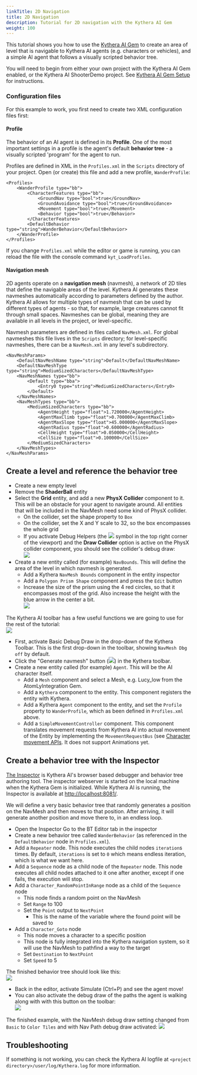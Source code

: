 ```yaml
---
linkTitle: 2D Navigation
title: 2D Navigation
description: Tutorial for 2D navigation with the Kythera AI Gem
weight: 100
---
```


This tutorial shows you how to use the [Kythera AI Gem](/docs/user-guide/gems/reference/kythera-ai/) to create an area of level that is navigable to Kythera AI agents (e.g. characters or vehicles), and a simple AI agent that follows a visually scripted behavior tree.

You will need to begin from either your own project with the Kythera AI Gem enabled, or the Kythera AI ShooterDemo project. See [Kythera AI Gem Setup](/docs/user-guide/gems/reference/kythera-ai/kythera-ai-gem-setup/) for instructions.

### Configuration files

For this example to work, you first need to create two XML configuration files first:

#### Profile

The behavior of an AI agent is defined in its **Profile**. One of the most important settings in a profile is the agent's default **behavior tree** - a visually scripted 'program' for the agent to run.

Profiles are defined in XML in the `Profiles.xml` in the `Scripts` directory of your project. Open (or create) this file and add a new profile, `WanderProfile`:

```
<Profiles>
    <WanderProfile type="bb">
        <CharacterFeatures type="bb">
            <GroundNav type="bool">true</GroundNav>
            <GroundAvoidance type="bool">true</GroundAvoidance>
            <Movement type="bool">true</Movement>
            <Behavior type="bool">true</Behavior>
        </CharacterFeatures>
        <DefaultBehavior type="string">WanderBehavior</DefaultBehavior>
    </WanderProfile>
</Profiles>
```

If you change `Profiles.xml` while the editor or game is running, you can reload the file with the console command `kyt_LoadProfiles`.

#### Navigation mesh

2D agents operate on a **navigation mesh** (navmesh), a network of 2D tiles that define the navigable areas of the level. Kythera AI generates these navmeshes automatically according to parameters defined by the author. Kythera AI allows for multiple types of navmesh that can be used by different types of agents - so that, for example, large creatures cannot fit through small spaces. Navmeshes can be global, meaning they are available in all levels in the project, or level-specific.

Navmesh parameters are defined in files called `NavMesh.xml`. For global navmeshes this file lives in the `Scripts` directory; for level-specific navmeshes, there can be a `NavMesh.xml` in any level's subdirectory.

```
<NavMeshParams>
    <DefaultNavMeshName type="string">Default</DefaultNavMeshName>
    <DefaultNavMeshType type="string">MediumSizedCharacters</DefaultNavMeshType>
    <NavMeshNames type="bb">
        <Default type="bba">
            <Entry0 type="string">MediumSizedCharacters</Entry0>
        </Default>
    </NavMeshNames>
    <NavMeshTypes type="bb">
        <MediumSizedCharacters type="bb">
            <AgentHeight type="float">1.720000</AgentHeight>
            <AgentMaxClimb type="float">0.700000</AgentMaxClimb>
            <AgentMaxSlope type="float">45.000000</AgentMaxSlope>
            <AgentRadius type="float">0.600000</AgentRadius>
            <CellHeight type="float">0.050000</CellHeight>
            <CellSize type="float">0.100000</CellSize>
        </MediumSizedCharacters>
    </NavMeshTypes>
</NavMeshParams>
```

Create a level and reference the behavior tree
----------------------------------------------
*   Create a new empty level
*   Remove the **ShaderBall** entity
*   Select the **Grid** entity, and add a new **PhysX Collider** component to it. This will be an obstacle for your agent to navigate around. All entities that will be included in the NavMesh need some kind of PhysX collider.
    *   On the collider, set the shape property to `Box`
    *   On the collider, set the X and Y scale to 32, so the box encompasses the whole grid
    *   If you activate Debug Helpers (the ![](/images/learning-guide/tutorials/ai/debug-helpers.png) symbol in the top right corner of the viewport) and the **Draw Collider** option is active on the PhysX collider component, you should see the collider's debug draw:
    <br>![](/images/learning-guide/tutorials/ai/collider.png)
*   Create a new entity called (for example) `NavBounds`. This will define the area of the level in which navmesh is generated.
    *   Add a Kythera `NavMesh Bounds` component in the entity inspector
    *   Add a `Polygon Prism Shape` component and press the `Edit` button
    *   Increase the size of the prism using the 4 red circles, so that it encompasses most of the grid. Also increase the height with the blue arrow in the center a bit.
    <br>![](/images/learning-guide/tutorials/ai/navmesh-boundaries-edit.png)

The Kythera AI toolbar has a few useful functions we are going to use for the rest of the tutorial:
<br>![](/images/learning-guide/tutorials/ai/kythera-toolbar.png)

*   First, activate Basic Debug Draw in the drop-down of the Kythera Toolbar. This is the first drop-down in the toolbar, showing  `NavMesh Dbg off` by default.
*   Click the "Generate navmesh" button (![](/images/user-guide/gems/kythera-ai/toolbar-generate-navmesh.png)) in the Kythera toolbar.
*   Create a new entity called (for example) `Agent`. This will be the AI character itself.
    *   Add a `Mesh` component and select a Mesh, e.g. Lucy\_low from the AtomLyIntegration Gem.
    *   Add a `Kythera` component to the entity. This component registers the entity with Kythera.
    *   Add a Kythera `Agent` component to the entity, and set the `Profile` property to `WanderProfile`, which as been defined in `Profiles.xml` above.
    *   Add a `SimpleMovementController` component. This component translates movement requests from Kythera AI into actual movement of the Entity by implementing the `MovementRequestBus` (see [Character movement APIs](http://localhost:44541/docs/user-guide/gems/reference/kythera-ai/character-movement-apis/). It does not support Animations yet.
        

Create a behavior tree with the Inspector
-----------------------------------------

[The Inspector](/docs/user-guide/gems/reference/kythera-ai/introduction-to-the-inspector/) is Kythera AI's browser based debugger and behavior tree authoring tool.
The inspector webserver is started on the local machine when the Kythera Gem is initialized. While Kythera AI is running, the Inspector is available at [http://localhost:8081/](http://localhost:8081/).

We will define a very basic behavior tree that randomly generates a position on the NavMesh and then moves to that position. After arriving, it will generate another position and move there to, in an endless loop.
*   Open the Inspector Go to the BT Editor tab in the inspector
*   Create a new behavior tree called `WanderBehavior` (as referenced in the `DefaultBehavior` node in `Profiles.xml`).
*   Add a `Repeater` node. This node executes the child nodes `iteration`s times. By default, `iterations` is set to `0` which means endless iteration, which is what we want here.
*   Add a `Sequence` node as a child node of the `Repeater` node. This node executes all child nodes attached to it one after another, except if one fails, the execution will stop.
*   Add a `Character_RandomPointInRange` node as a child of the `Sequence` node
    *   This node finds a random point on the NavMesh
    *   Set `Range` to 100
    *   Set the `Point` output to `NextPoint`
        *   This is the name of the variable where the found point will be saved to 
*   Add a `Character_Goto` node
    *   This node moves a character to a specific position
    *   This node is fully integrated into the Kythera navigation system, so it will use the NavMesh to pathfind a way to the target
    *   Set `Destination` to `NextPoint`
    *   Set `Speed` to 5

The finished behavior tree should look like this:
<br>![](/images/learning-guide/tutorials/ai/behavior-tree.png)
        
*   Back in the editor, activate Simulate (Ctrl+P) and see the agent move!
*   You can also activate the debug draw of the paths the agent is walking along with with this button on the toolbar: <br>![](/images/learning-guide/tutorials/ai/toolbar-navpaths.png)

The finished example, with the NavMesh debug draw setting changed from `Basic` to `Color Tiles` and with Nav Path debug draw activated:
![](/images/learning-guide/tutorials/ai/finished.png)

Troubleshooting
---------------

If something is not working, you can check the Kythera AI logfile at `<project directory>/user/log/Kythera.log` for more information.
